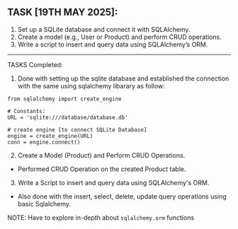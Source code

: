 ## TASK [19TH MAY 2025]:

1. Set up a SQLite database and connect it with SQLAlchemy.
2. Create a model (e.g., User or Product) and perform CRUD operations.
3. Write a script to insert and query data using SQLAlchemy’s ORM.

---

TASKS Completed:

1. Done with setting up the sqlite database and established the connection with the same using sqlalchemy libarary as follow:

```
from sqlalchemy import create_engine

# Constants:
URL = 'sqlite:///database/database.db'

# create engine [to connect SQLite Database]
engine = create_engine(URL)
conn = engine.connect()
```

2. Create a Model (Product) and Perform CRUD Operations.

- Performed CRUD Operation on the created Product table.

3. Write a Script to insert and query data using SQLAlchemy's ORM.

- Also done with the insert, select, delete, update query operations using basic Sqlalchemy.

NOTE: Have to explore in-depth about `sqlalchemy.orm` functions
